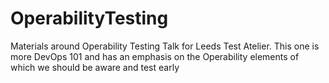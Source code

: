 # OperabilityTesting
Materials around Operability Testing Talk for Leeds Test Atelier.  This one is more DevOps 101 and has an emphasis on the Operability elements of which we should be aware and test early
